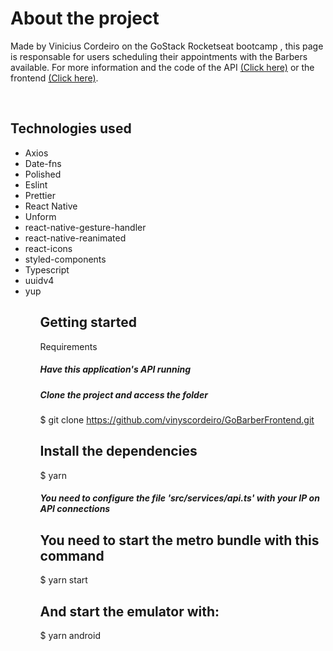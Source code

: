 <h1> About the project </h1>

Made by Vinicius Cordeiro on the GoStack Rocketseat bootcamp , this page is responsable for users scheduling their appointments with the Barbers available. For more information and the code of the API <a href="https://github.com/vinyscordeiro/GoBarber-Backend">(Click here)</a> or the frontend <a href="https://github.com/vinyscordeiro/GoBarberFrontend">(Click here)</a>.

<img src="https://arquivos-gobarber.s3.eu-west-2.amazonaws.com/Login.png" alt="" />
<img src="https://arquivos-gobarber.s3.eu-west-2.amazonaws.com/Lista.png" alt="" />

<h2> Technologies used </h2>

<ul>
  <li>Axios</li>
  <li>Date-fns</li>
  <li>Polished</li>
  <li>Eslint</li>
  <li>Prettier</li>
  <li>React Native</li>
  <li>Unform</li>
  <li>react-native-gesture-handler</li>
  <li>react-native-reanimated</li>
  <li>react-icons</li>
  <li>styled-components</li>
  <li>Typescript</li>
  <li>uuidv4</li>
  <li>yup</li>
<ul>

<h2>Getting started</h2>

Requirements

<h5>Have this application's API running</h5>

<h5>Clone the project and access the folder</h5>

$ git clone https://github.com/vinyscordeiro/GoBarberFrontend.git 

<h2>Install the dependencies</h2>
$ yarn

<h5>You need to configure the file 'src/services/api.ts' with your IP on API connections</h5>

<h2>You need to start the metro bundle with this command</h2>
$ yarn start

<h2>And start the emulator with:</h2>
$ yarn android

